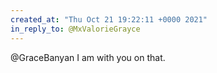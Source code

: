 ```yaml
---
created_at: "Thu Oct 21 19:22:11 +0000 2021"
in_reply_to: @MxValorieGrayce
---
```


@GraceBanyan I am with you on that.